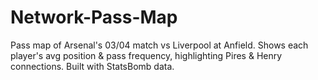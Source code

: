 # Network-Pass-Map
Pass map of Arsenal's 03/04 match vs Liverpool at Anfield. Shows each player's avg position &amp; pass frequency, highlighting Pires &amp; Henry connections. Built with StatsBomb data.

